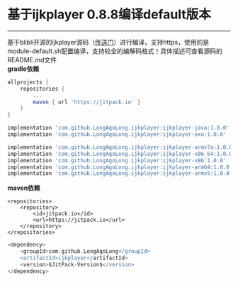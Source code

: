 # 基于ijkplayer 0.8.8编译default版本
----------  


基于blibli开源的ijkplayer源码（[传送门](https://github.com/Bilibili/ijkplayer)）进行编译，支持https，使用的是module-default.sh配置编译，支持较全的编解码格式！具体描述可查看源码的README.md文件  
**gradle依赖**
```gradle
allprojects {
	repositories {
		...
		maven { url 'https://jitpack.io' }
	}
}
```
```gradle
implementation 'com.github.LongAgoLong.ijkplayer:ijkplayer-java:1.0.0'
implementation 'com.github.LongAgoLong.ijkplayer:ijkplayer-exo:1.0.0'

implementation 'com.github.LongAgoLong.ijkplayer:ijkplayer-armv7a:1.0.0'
implementation 'com.github.LongAgoLong.ijkplayer:ijkplayer-x86_64:1.0.0'
implementation 'com.github.LongAgoLong.ijkplayer:ijkplayer-x86:1.0.0'
implementation 'com.github.LongAgoLong.ijkplayer:ijkplayer-arm64:1.0.0'
implementation 'com.github.LongAgoLong.ijkplayer:ijkplayer-armv5:1.0.0'
```
**maven依赖**
```gralde
<repositories>
	<repository>
		<id>jitpack.io</id>
		<url>https://jitpack.io</url>
	</repository>
</repositories>
```
```gradle
<dependency>
	<groupId>com.github.LongAgoLong</groupId>
	<artifactId>ijkplayer</artifactId>
	<version>$JitPack-Version$</version>
</dependency>
```
